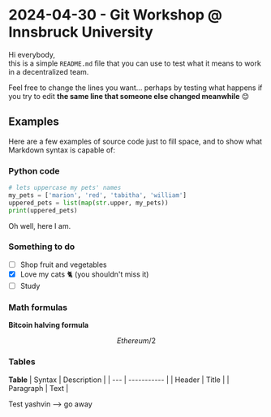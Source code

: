 # 2024-04-30 - Git Workshop @ Innsbruck University
Hi everybody,\
this is a simple `README.md` file that you can use to test what it means to work in a decentralized team.

Feel free to change the lines you want... perhaps by testing what happens if you try to edit **the same line that someone else changed meanwhile** 😊

## Examples
Here are a few examples of source code just to fill space, and to show what Markdown syntax is capable of:

### Python code
```python
# lets uppercase my pets' names
my_pets = ['marion', 'red', 'tabitha', 'william']
uppered_pets = list(map(str.upper, my_pets))
print(uppered_pets)
```
Oh well, here I am.

### Something to do
- [ ] Shop fruit and vegetables
- [x] Love my cats 🐈 (you shouldn't miss it)
- [ ] Study 

### Math formulas
**Bitcoin halving formula**
```math
Ethereum/2
```
 
### Tables
__Table__
| Syntax | Description |
| --- | ----------- |
| Header | Title |
| Paragraph | Text |

Test yashvin --> go away